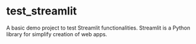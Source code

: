 # test_streamlit
A basic demo project to test Streamlit functionalities. Streamlit is a Python library for simplify creation of web apps.
